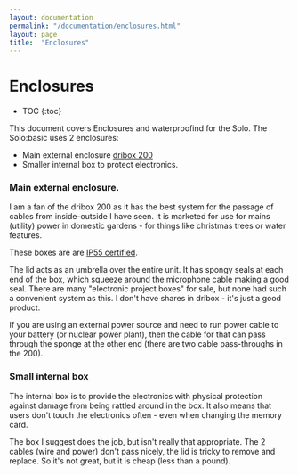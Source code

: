 ```yaml
---
layout: documentation
permalink: "/documentation/enclosures.html"
layout: page
title:  "Enclosures"
---
```


# Enclosures

* TOC
{:toc}

This document covers Enclosures and waterproofind for the Solo.  The Solo:basic uses 2 enclosures:

* Main external enclosure [dribox 200](https://www.google.co.uk/search?q=dribox+200)
* Smaller internal box to protect electronics.

### Main external enclosure.

I am a fan of the dribox 200 as it has the best system for the passage
of cables from inside-outside I have seen.  It is marketed for use for
mains (utility) power in domestic gardens - for things like christmas
trees or water features.

These boxes are are [IP55 certified](https://en.wikipedia.org/wiki/IP_Code).

The lid acts as an umbrella over the entire unit.  It has spongy seals
at each end of the box, which squeeze around the microphone cable
making a good seal.  There are many "electronic project boxes" for
sale, but none had such a convenient system as this.  I don't have
shares in dribox - it's just a good product.

If you are using an external power source and need to run power cable
to your battery (or nuclear power plant), then the cable for that can
pass through the sponge at the other end (there are two cable
pass-throughs in the 200).

### Small internal box

The internal box is to provide the electronics with physical
protection against damage from being rattled around in the box.  It
also means that users don't touch the electronics often - even when
changing the memory card.

The box I suggest does the job, but isn't really that appropriate. The
2 cables (wire and power) don't pass nicely, the lid is tricky to
remove and replace.  So it's not great, but it is cheap (less than a
pound).
